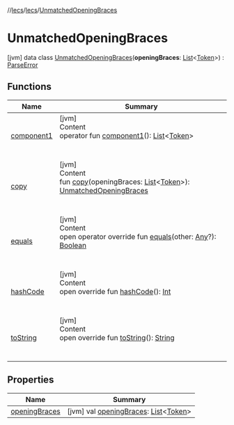 //[lecs](../../index.md)/[lecs](../index.md)/[UnmatchedOpeningBraces](index.md)



# UnmatchedOpeningBraces  
 [jvm] data class [UnmatchedOpeningBraces](index.md)(**openingBraces**: [List](https://kotlinlang.org/api/latest/jvm/stdlib/kotlin.collections/-list/index.html)<[Token](../-token/index.md)>) : [ParseError](../-parse-error/index.md)   


## Functions  
  
|  Name|  Summary| 
|---|---|
| <a name="lecs/UnmatchedOpeningBraces/component1/#/PointingToDeclaration/"></a>[component1](component1.md)| <a name="lecs/UnmatchedOpeningBraces/component1/#/PointingToDeclaration/"></a>[jvm]  <br>Content  <br>operator fun [component1](component1.md)(): [List](https://kotlinlang.org/api/latest/jvm/stdlib/kotlin.collections/-list/index.html)<[Token](../-token/index.md)>  <br><br><br>
| <a name="lecs/UnmatchedOpeningBraces/copy/#kotlin.collections.List[lecs.Token]/PointingToDeclaration/"></a>[copy](copy.md)| <a name="lecs/UnmatchedOpeningBraces/copy/#kotlin.collections.List[lecs.Token]/PointingToDeclaration/"></a>[jvm]  <br>Content  <br>fun [copy](copy.md)(openingBraces: [List](https://kotlinlang.org/api/latest/jvm/stdlib/kotlin.collections/-list/index.html)<[Token](../-token/index.md)>): [UnmatchedOpeningBraces](index.md)  <br><br><br>
| <a name="kotlin/Any/equals/#kotlin.Any?/PointingToDeclaration/"></a>[equals](../-token/index.md#%5Bkotlin%2FAny%2Fequals%2F%23kotlin.Any%3F%2FPointingToDeclaration%2F%5D%2FFunctions%2F-1508315750)| <a name="kotlin/Any/equals/#kotlin.Any?/PointingToDeclaration/"></a>[jvm]  <br>Content  <br>open operator override fun [equals](../-token/index.md#%5Bkotlin%2FAny%2Fequals%2F%23kotlin.Any%3F%2FPointingToDeclaration%2F%5D%2FFunctions%2F-1508315750)(other: [Any](https://kotlinlang.org/api/latest/jvm/stdlib/kotlin/-any/index.html)?): [Boolean](https://kotlinlang.org/api/latest/jvm/stdlib/kotlin/-boolean/index.html)  <br><br><br>
| <a name="kotlin/Any/hashCode/#/PointingToDeclaration/"></a>[hashCode](../-token/index.md#%5Bkotlin%2FAny%2FhashCode%2F%23%2FPointingToDeclaration%2F%5D%2FFunctions%2F-1508315750)| <a name="kotlin/Any/hashCode/#/PointingToDeclaration/"></a>[jvm]  <br>Content  <br>open override fun [hashCode](../-token/index.md#%5Bkotlin%2FAny%2FhashCode%2F%23%2FPointingToDeclaration%2F%5D%2FFunctions%2F-1508315750)(): [Int](https://kotlinlang.org/api/latest/jvm/stdlib/kotlin/-int/index.html)  <br><br><br>
| <a name="kotlin/Any/toString/#/PointingToDeclaration/"></a>[toString](../-token/index.md#%5Bkotlin%2FAny%2FtoString%2F%23%2FPointingToDeclaration%2F%5D%2FFunctions%2F-1508315750)| <a name="kotlin/Any/toString/#/PointingToDeclaration/"></a>[jvm]  <br>Content  <br>open override fun [toString](../-token/index.md#%5Bkotlin%2FAny%2FtoString%2F%23%2FPointingToDeclaration%2F%5D%2FFunctions%2F-1508315750)(): [String](https://kotlinlang.org/api/latest/jvm/stdlib/kotlin/-string/index.html)  <br><br><br>


## Properties  
  
|  Name|  Summary| 
|---|---|
| <a name="lecs/UnmatchedOpeningBraces/openingBraces/#/PointingToDeclaration/"></a>[openingBraces](opening-braces.md)| <a name="lecs/UnmatchedOpeningBraces/openingBraces/#/PointingToDeclaration/"></a> [jvm] val [openingBraces](opening-braces.md): [List](https://kotlinlang.org/api/latest/jvm/stdlib/kotlin.collections/-list/index.html)<[Token](../-token/index.md)>   <br>

